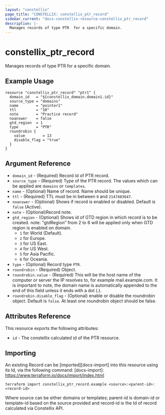 ```yaml
---
layout: "constellix"
page_title: "CONSTELLIX: constellix_ptr_record"
sidebar_current: "docs-constellix-resource-constellix_ptr_record"
description: |-
  Manages records of type PTR  for a specific domain.
---
```


# constellix_ptr_record
Manages records of type PTR  for a specific domain.

## Example Usage ##

```hcl
resource "constellix_ptr_record" "ptr1" {
  domain_id   = "${constellix_domain.domain1.id}"
  source_type = "domains"
  name        = "pointer1"
  ttl         = "10"
  note        = "Practice record"
  noanswer    = false
  gtd_region  = 1
  type        = "PTR"
  roundrobin {
    value        = 13
    disable_flag = "true"
  }
}

```

## Argument Reference ##
* `domain_id` - (Required) Record id of PTR record.
* `source_type` - (Required) Type of the PTR record. The values which can be applied are `domains` or `templates`.
* `name` - (Optional) Name of record. Name should be unique.
* `ttl` - (Required) TTL must be in between `0` and `2147483647`.
* `noanswer` - (Optional) Shows if record is enabled or disabled. Default is `false` (Active).
* `note` - (Optional)Record note.
* `gtd_region` - (Optional) Shows id of GTD region in which record is to be created. note: "gtdRegion" from 2 to 6 will be applied only when GTD region is enabled on domain. 
  * `1` for World (Default). 
  * `2` for Europe. 
  * `3` for US East. 
  * `4` for US West. 
  * `5` for Asia Pacific. 
  * `6` for Oceania.
* `type` - (Optional) Record type `PTR`.
* `roundrobin` - (Required) Object.
* `roundrobin.value` - (Required) This will be the host name of the computer or server the IP resolves to, for example mail.example.com. It is important to note, the domain name is automatically appended to the end of this field unless it ends with a dot (.).
* `roundrobin.disable_flag` - (Optional) enable or disable the roundrobin object. Default is `false`. At least one roundrobin object should be false.

## Attributes Reference
This resource exports the following attributes:
* `id` - The constellix calculated id of the PTR resource.

## Importing ##

An existing Record can be [imported][docs-import] into this resource using its Id, via the following command:
[docs-import]: https://www.terraform.io/docs/import/index.html


```
terraform import constellix_ptr_record.example <source>:<parent-id>:<record-id>
```

Where source can be either domains or templates; parent-id is domain-id or template-id based on the source provided and record-id is the Id of record calculated via Constellix API.